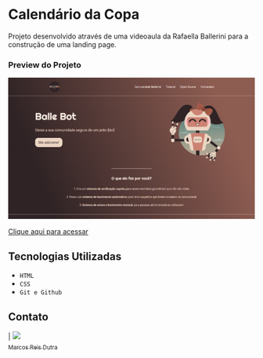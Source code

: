 # Calendário da Copa

Projeto desenvolvido através de uma videoaula da Rafaella Ballerini para a construção de uma landing page.

### Preview do Projeto
![Preview do Projeto](.github/preview.png)

[Clique aqui para acessar](https://marqueba.github.io/landing-page/)

## Tecnologias Utilizadas

- ``HTML``
- ``CSS``
- ``Git e Github``

## Contato

| [<img src="https://avatars.githubusercontent.com/u/112917982?v=4" width=115><br><sub>Marcos Reis Dutra</sub>](https://github.com/Marqueba)